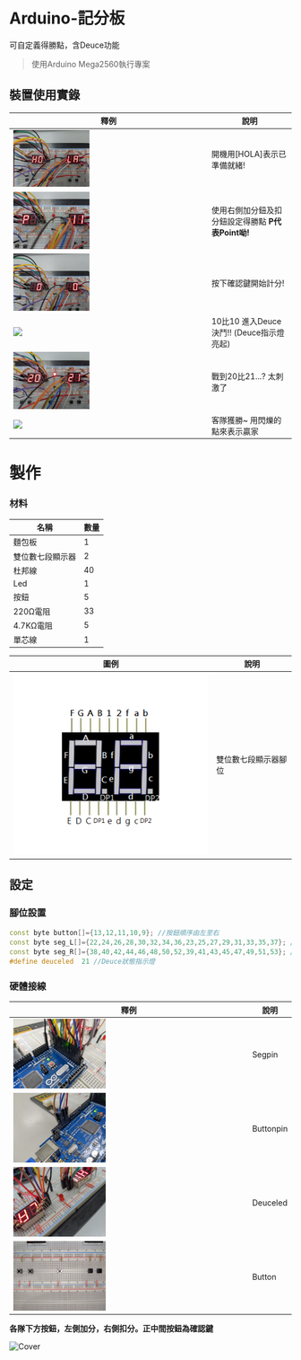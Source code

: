 # Arduino-記分板

可自定義得勝點，含Deuce功能

>使用Arduino Mega2560執行專案

## 裝置使用實錄

| 釋例 | 說明 |
| ---- | ---- |
| <img src="img/hola.jpg" width="40%"/> | 開機用[HOLA]表示已準備就緒! |
| <img src="img/point.jpg" width="40%"/> | 使用右側加分鈕及扣分鈕設定得勝點 **P代表Point呦!** |
| <img src="img/count.jpg" width="40%"/> | 按下確認鍵開始計分! |
| <img src="img/10v10.gif" width="40%"/> | 10比10 進入Deuce決鬥!! (Deuce指示燈亮起) |
| <img src="img/thepoint.jpg" width="40%"/> | 戰到20比21...? 太刺激了 |
| <img src="img/win.gif" width="40%"/> | 客隊獲勝~ 用閃爍的點來表示贏家 |

# 製作

### 材料
| 名稱 | 數量 |
| ---- | ---- |
| 麵包板 | 1 |
| 雙位數七段顯示器 | 2 |
| 杜邦線 | 40 |
| Led | 1 |
| 按鈕 | 5 |
| 220Ω電阻 | 33 |
| 4.7KΩ電阻 | 5 |
| 單芯線 | 1 |

| 圖例 | 說明 |
| ---- | ---- |
| ![seg7](img/seg7.png) | 雙位數七段顯示器腳位 |

## 設定

### 腳位設置
```c++
const byte button[]={13,12,11,10,9}; //按鈕順序由左至右
const byte seg_L[]={22,24,26,28,30,32,34,36,23,25,27,29,31,33,35,37}; //左側顯示器 22~36為十位數 23~37為個位數 [A~DP1]
const byte seg_R[]={38,40,42,44,46,48,50,52,39,41,43,45,47,49,51,53}; //右側顯示器 38~52為十位數 39~53為個位數 [a~DP2]
#define deuceled  21 //Deuce狀態指示燈
```

### 硬體接線

| 釋例 | 說明 |
| ---- | ---- |
| <img src="img/segpin.jpg" width="40%"/> | Segpin |
| <img src="img/buttonpin.jpg" width="40%"/> | Buttonpin |
| <img src="img/deuceled.jpg" width="40%"/> | Deuceled |
| <img src="img/button.jpg" width="40%"/> | Button |

**各隊下方按鈕，左側加分，右側扣分。正中間按鈕為確認鍵**  

<img src="https://github.com/CuteUSB/Arduino-Scoreboard/blob/main/img/fritzing.png?raw=true" alt="Cover" width="40%"/>  
